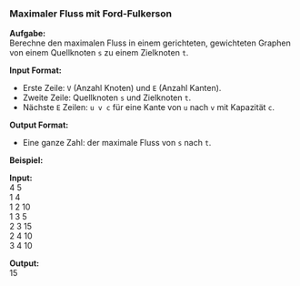### **Maximaler Fluss mit Ford-Fulkerson**  

**Aufgabe:**  
Berechne den maximalen Fluss in einem gerichteten, gewichteten Graphen von einem Quellknoten `s` zu einem Zielknoten `t`.  

**Input Format:**  
- Erste Zeile: `V` (Anzahl Knoten) und `E` (Anzahl Kanten).  
- Zweite Zeile: Quellknoten `s` und Zielknoten `t`.  
- Nächste `E` Zeilen: `u v c` für eine Kante von `u` nach `v` mit Kapazität `c`.  

**Output Format:**  
- Eine ganze Zahl: der maximale Fluss von `s` nach `t`.  

**Beispiel:**  

**Input:**  
4 5  
1 4  
1 2 10  
1 3 5  
2 3 15  
2 4 10  
3 4 10  

**Output:**  
15  
